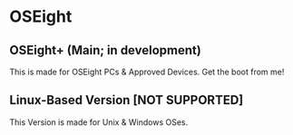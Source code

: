 # OSEight

## OSEight+ (Main; in development)

This is made for OSEight PCs & Approved Devices. Get the boot from me!

## Linux-Based Version [NOT SUPPORTED]

This Version is made for Unix & Windows OSes.
